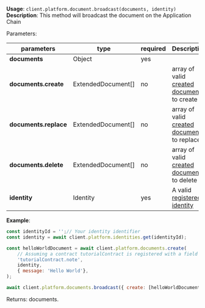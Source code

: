**Usage**: `client.platform.document.broadcast(documents, identity)`    
**Description**: This method will broadcast the document on the Application Chain

Parameters: 

| parameters                 | type       | required | Description                                                                  |  
|----------------------------|------------|----------|------------------------------------------------------------------------------|
| **documents**              | Object     | yes      |                                                                              |
| **documents.create**       | ExtendedDocument[] | no       | array of valid [created document](../documents/create.md) to create |
| **documents.replace**      | ExtendedDocument[] | no       | array of valid [created document](../documents/create.md) to replace         |
| **documents.delete**       | ExtendedDocument[] | no       | array of valid [created document](../documents/create.md) to delete          |
| **identity**               | Identity   | yes      | A valid [registered identity](../identities/register.md)                     |


**Example**:
```js
const identityId = '';// Your identity identifier
const identity = await client.platform.identities.get(identityId);

const helloWorldDocument = await client.platform.documents.create(
    // Assuming a contract tutorialContract is registered with a field note
    'tutorialContract.note',
    identity,
    { message: 'Hello World'},
);

await client.platform.documents.broadcast({ create: [helloWorldDocument] }, identity);
```
Returns: documents.

